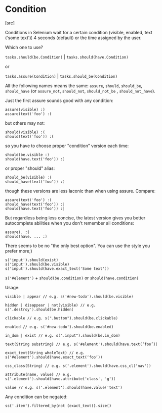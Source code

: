 # Condition

[[src]](https://github.com/yashaka/selene/blob/master/selene/conditions.py)

Conditions in Selenium wait for a certain condition (visible, enabled, text ('some text')) 4 seconds (default) or the time assigned by the user.

Which one to use?

```tasks.should(be.Condition)``` | ```tasks.should(have.Condition)```

or

```tasks.assure(Condition)``` | ```tasks.should_be(Condition)```


All the following names means the same: ```assure```, ```should```, ```should_be```, ```should_have``` (or ```assure_not```, ```should_not```, ```should_not_be``` , ```should_not_have```).

Just the first assure sounds good with any condition:

```
assure(visible) :)
assure(text('foo') :)
```

but others may not:

```
should(visible) :(
should(text('foo')) :(
```

so you have to choose proper "condition" version each time:

```
should(be.visible :)
should(have.text('foo')) :)
```

or proper "should" alias:

```
should_be(visible) :)
should_have(text('foo')) :)
```

though these versions are less laconic than when using assure. Compare:

```
assure(text('foo') :)
should_have(text('foo')) :|
should(have.text('foo')) :|
```

But regardless being less concise, the latest version gives you better autocomplete abilities when you don't remember all conditions:

```
assure(. :(
should(have. ... :)
```

There seems to be no "the only best option". You can use the style you prefer more;)

```
s('input').should(exist)
s('input').should(be.visible)
s('input').should(have.exact_text('Some text'))
```

```s('#element')```  +  ```should(be.condition)``` or ```should(have.condition)```

Usage:

```
visible | appear // e.g. s('#new-todo').should(be.visible)

hidden | disappear | not(visible) // e.g. s('.destroy').should(be.hidden)

clickable // e.g. s(".button").should(be.clickable)

enabled // e.g. s('#new-todo').should(be.enabled)

in_dom | exist // e.g. s(".input").should(be.in_dom)

text(String substring) // e.g. s('#element').should(have.text(‘foo’))

exact_text(String wholeText) // e.g. s('#element').should(have.exact_text(‘foo’))

css_class(String) // e.g. s('.element').should(have.css_cl('nav'))

attribute(name, value) // e.g. s('.element').should(have.attribute('class', 'g'))

value // e.g. s('.element').should(have.value('text')
```

Any condition can be negated:

```ss('.item').filtered_by(not (exact_text)).size()```
